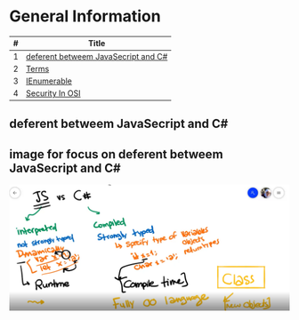# General Information


#|Title
---|-----
1|[deferent betweem JavaSecript and C#](##deferent-betweem-JavaSecript-and-C#)
2|[Terms](./Terms.md)
3|[IEnumerable](./IEnumerable.md)
4|[Security In OSI](./securityInOSI.md)


## deferent betweem JavaSecript and C#


image for focus on  deferent betweem JavaSecript and C#
-----

![image](./image/jsVsC%23.PNG)
